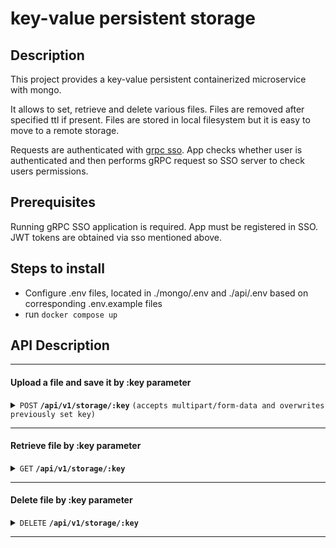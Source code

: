 # key-value persistent storage

## Description

This project provides a key-value persistent containerized microservice with mongo.

It allows to set, retrieve and delete
various files. Files are removed after specified ttl if present. Files are stored in local filesystem but it is easy to move to a remote storage.

Requests are authenticated with [grpc sso](https://github.com/Goose47/go-grpc-sso.protos/tree/main). App checks whether user is
authenticated and then performs gRPC request so SSO server to check users permissions.

## Prerequisites

Running gRPC SSO application is required. App must be registered in SSO. JWT tokens are obtained via sso mentioned above.

## Steps to install

- Configure .env files, located in ./mongo/.env and ./api/.env based on corresponding .env.example files
- run ``docker compose up``

## API Description



------------------------------------------------------------------------------------------

#### Upload a file and save it by :key parameter

<details>
 <summary><code>POST</code> <code><b>/api/v1/storage/:key</b></code> <code>(accepts multipart/form-data and overwrites previously set key)</code></summary>

##### Parameters

> | name | type     | data type | description                                                                                                        |
> |------|----------|-----------|--------------------------------------------------------------------------------------------------------------------|
> | file | required | file      | A file to be stored: photo, audio, video, etc                                                                      |
> | ttl  | optional | int       | Key will be removed and file will be deleted after after now + ttl. A default value of 0 will set ttl to infinity. |


##### Responses

> | http code | content-type                      | response                                |
> |-----------|-----------------------------------|-----------------------------------------|
> | `200`     | `application/json; charset=utf-8` | `{"message": "Set :key"}`               |
> | `422`     | `application/json; charset=utf-8` | `{"message": "Error description here"}` |

</details>

------------------------------------------------------------------------------------------

#### Retrieve file by :key parameter

<details>
 <summary><code>GET</code> <code><b>/api/v1/storage/:key</b></code></summary>

##### Responses

> | http code | content-type                      | response                           |
> |-----------|-----------------------------------|------------------------------------|
> | `200`     | `depend on file mime`             | `{"message": "Set :key"}`          |
> | `404`     | `application/json; charset=utf-8` | `{"message": ":key is not found"}` |

</details>

------------------------------------------------------------------------------------------

#### Delete file by :key parameter

<details>
 <summary><code>DELETE</code> <code><b>/api/v1/storage/:key</b></code></summary>

##### Responses

> | http code | content-type                       | response                           |
> |-----------|------------------------------------|------------------------------------|
> | `200`     | `application/json; charset=utf-8`  | `{"message": "ok"}`                |
> | `404`     | `application/json; charset=utf-8`  | `{"message": ":key is not found"}` |

</details>

------------------------------------------------------------------------------------------